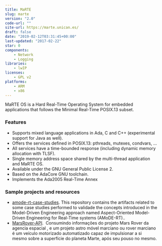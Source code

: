 ```yaml
---
title: MaRTE
slug: marte
version: "2.0"
code-url: ""
site-url: https://marte.unican.es/
draft: false
date: "2019-02-12T03:31:45+00:00"
last-updated: "2017-02-22"
star: 0
components:
    - Network
    - Logging
libraries:
    - lwIP
licenses:
    - GPL v2
platforms:
    - ARM
    - x86
---
```

MaRTE OS is a Hard Real-Time Operating System for embedded applications that follows the Minimal Real-Time POSIX.13 subset.

<!--more-->

### Features

- Supports mixed language applications in Ada, C and C++ (experimental support for Java as well).
- Offers the services defined in POSIX.13: pthreads, mutexes, condvars, ...
- All services have a time-bounded response (including dynamic memory allocation with TLSF).
- Single memory address space shared by the multi-thread application and MaRTE OS.
- Available under the GNU General Public License 2.
- Based on the AdaCore GNU toolchain.
- Implements the Ada2005 Real-Time Annex

### Sample projects and resources
<!--github-projects-->
- [amode-rt-case-studies](https://github.com/lesc-utfpr/amode-rt-case-studies). This repository contains the artifacts related to some case studies performed to validade the concepts introduced in the Model-Driven Engineering approach named Aspect-Oriented Model-Driven Engineering for Real-Time systems (AMoDE-RT)..
- [MarsRover-API](https://github.com/Mario23junior/MarsRover-API).  Consumindo informações do projeto Mars Rover da agencia espacial , e um projeto astro móvel marciano ou rover marciano é um veículo motorizado automatizado capaz de impulsionar a si mesmo sobre a superfície do planeta Marte, após seu pouso no mesmo.